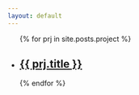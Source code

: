 ```yaml
---
layout: default
---
```


<ul>
  {% for prj in site.posts.project %}
    <li>
      <h2><a href="{{ prj.url }}">{{ prj.title }}</a></h2>
    </li>
  {% endfor %}
</ul>
